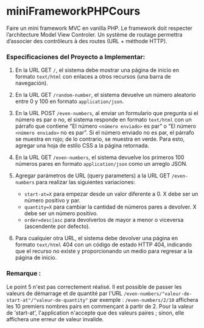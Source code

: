 # miniFrameworkPHPCours
Faire un mini framework MVC en vanilla PHP. Le framework doit respecter l’architecture Model View Controler. Un système de routage permettra d’associer des contrôleurs à des routes (URL + méthode HTTP).

### Especificaciones del Proyecto a Implementar:

1. En la URL GET `/`, el sistema debe mostrar una página de inicio en formato `text/html` con enlaces a otros recursos (una barra de navegación).

2. En la URL GET `/random-number`, el sistema devuelve un número aleatorio entre 0 y 100 en formato `application/json`.

3. En la URL POST `/even-numbers`, al enviar un formulario que pregunta si el número es par o no, el sistema responde en formato `text/html` con un párrafo que contiene "El número `<número enviado>` es par" o "El número `<número enviado>` no es par". Si el número enviado no es par, el párrafo se muestra en rojo; de lo contrario, se muestra en verde. Para esto, agregar una hoja de estilo CSS a la página retornada.

4. En la URL GET `/even-numbers`, el sistema devuelve los primeros 100 números pares en formato `application/json` como un arreglo JSON.

5. Agregar parámetros de URL (query parameters) a la URL GET `/even-numbers` para realizar las siguientes variaciones:
   - `start-at=X` para empezar desde un valor diferente a 0. X debe ser un número positivo y par.
   - `quantity=X` para cambiar la cantidad de números pares a devolver. X debe ser un número positivo.
   - `order=desc|asc` para devolverlos de mayor a menor o viceversa (ascendente por defecto).

6. Para cualquier otra URL, el sistema debe devolver una página en formato `text/html` 404 con un código de estado HTTP 404, indicando que el recurso no existe y proporcionando un medio para regresar a la página de inicio.


### Remarque :
Le point 5 n'est pas correctement réalisé.
Il est possible de passer les valeurs de démarrage et de quantité par l'URL `/even-numbers/"valeur-de-start-at"/"valeur-de-quantity"` par exemple : `/even-numbers/2/10` affichera les 10 premiers nombres pairs en commençant à partir de 2.
Pour la valeur de 'start-at', l'application n'accepte que des valeurs paires ; sinon, elle affichera une erreur de valeur invalide.
